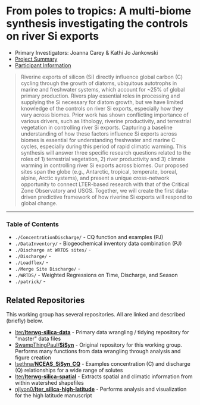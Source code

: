 # From poles to tropics: A multi-biome synthesis investigating the controls on river Si exports

- Primary Investigators: Joanna Carey & Kathi Jo Jankowski
- [Project Summary](https://lternet.edu/working-groups/river-si-exports/)
- [Participant Information](https://www.nceas.ucsb.edu/projects/12816)

> Riverine exports of silicon (Si) directly influence global carbon (C)
> cycling through the growth of diatoms, ubiquitous autotrophs in marine
> and freshwater systems, which account for \~25% of global primary
> production. Rivers play essential roles in processing and supplying
> the Si necessary for diatom growth, but we have limited knowledge of
> the controls on river Si exports, especially how they vary across
> biomes. Prior work has shown conflicting importance of various
> drivers, such as lithology, riverine productivity, and terrestrial
> vegetation in controlling river Si exports. Capturing a baseline
> understanding of how these factors influence Si exports across biomes
> is essential for understanding freshwater and marine C cycles,
> especially during this period of rapid climatic warming. This
> synthesis will answer three specific research questions related to the
> roles of 1) terrestrial vegetation, 2) river productivity and 3)
> climate warming in controlling river Si exports across biomes. Our
> proposed sites span the globe (e.g., Antarctic, tropical, temperate,
> boreal, alpine, Arctic systems), and present a unique cross-network
> opportunity to connect LTER-based research with that of the Critical
> Zone Observatory and USGS. Together, we will create the first
> data-driven predictive framework of how riverine Si exports will
> respond to global change.

------------------------------------------------------------------------

### Table of Contents

-   `./ConcentrationDischarge/` - CQ function and examples (PJ)
-   `./DataInventory/` - Biogeochemical inventory data combination (PJ)
-   `./Discharge at WRTDS sites/` -
-   `./Discharge/` -
-   `./Loadflex/` -
-   `./Merge Site Discharge/` -
-   `./WRTDS/` - Weighted Regressions on Time, Discharge, and Season
-   `./patrick/` -

## Related Repositories

This working group has several repositories. All are linked and described (briefly) below.

- [lter/**lterwg-silica-data**](https://github.com/lter/lterwg-silica-data) - Primary data wrangling / tidying repository for "master" data files
- [SwampThingPaul/**SiSyn**](https://github.com/SwampThingPaul/SiSyn) - Original repository for this working group. Performs many functions from data wrangling through analysis and figure creation
- [lsethna/**NCEAS_SiSyn_CQ**](https://github.com/lsethna/NCEAS_SiSyn_CQ) - Examples concentration (C) and discharge (Q) relationships for a wide range of solutes
- [lter/**lterwg-silica-spatial**](https://github.com/lter/lterwg-silica-spatial) - Extracts spatial and climatic information from within watershed shapefiles
- [njlyon0/**lter_silica-high-latitude**](https://github.com/njlyon0/lter_silica-high-latitude) - Performs analysis and visualization for the high latitude manuscript
